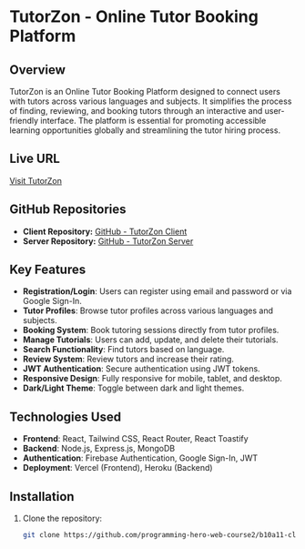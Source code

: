 # TutorZon - Online Tutor Booking Platform

## Overview
TutorZon is an Online Tutor Booking Platform designed to connect users with tutors across various languages and subjects. It simplifies the process of finding, reviewing, and booking tutors through an interactive and user-friendly interface. The platform is essential for promoting accessible learning opportunities globally and streamlining the tutor hiring process.


## Live URL
[Visit TutorZon](https://assigment11-7f8f3.web.app/)

## GitHub Repositories
- **Client Repository:** [GitHub - TutorZon Client](https://github.com/programming-hero-web-course2/b10a11-client-side-abujaforhadi)
- **Server Repository:** [GitHub - TutorZon Server](https://github.com/programming-hero-web-course2/b10a11-server-side-abujaforhadi)

## Key Features
- **Registration/Login**: Users can register using email and password or via Google Sign-In.
- **Tutor Profiles**: Browse tutor profiles across various languages and subjects.
- **Booking System**: Book tutoring sessions directly from tutor profiles.
- **Manage Tutorials**: Users can add, update, and delete their tutorials.
- **Search Functionality**: Find tutors based on language.
- **Review System**: Review tutors and increase their rating.
- **JWT Authentication**: Secure authentication using JWT tokens.
- **Responsive Design**: Fully responsive for mobile, tablet, and desktop.
- **Dark/Light Theme**: Toggle between dark and light themes.

## Technologies Used
- **Frontend**: React, Tailwind CSS, React Router, React Toastify
- **Backend**: Node.js, Express.js, MongoDB
- **Authentication**: Firebase Authentication, Google Sign-In, JWT
- **Deployment**: Vercel (Frontend), Heroku (Backend)

## Installation

1. Clone the repository:

   ```bash
   git clone https://github.com/programming-hero-web-course2/b10a11-client-side-abujaforhadi.git
